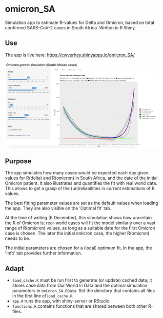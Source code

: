 # omicron_SA
Simulation app to estimate R-values for Delta and Omicron, based on total confirmed SARS-CoV-2 cases in South Africa. Written in R Shiny.

## Use
The app is live here: https://cwverhey.shinyapps.io/omicron_SA/

![screenshot preview](screenshot.png)

## Purpose
The app simulates how many cases would be expected each day given values for R(delta) and R(omicron) in South Africa, and the date of the initial Omicron patient. It also illustrates and quantifies the fit with real world data. This allows to get a grasp of the (un)reliabilities in current estimations of R values.

The best fitting parameter values are set as the default values when loading the app. They are also visible on the 'Optimal fit' tab.

At the time of writing (6 December), this simulation shows how uncertain the R of Omicron is; real-world cases will fit the model similarly over a vast range of R(omicron) values, as long as a suitable date for the first Omicron case is chosen. The later the initial omicron case, the higher R(omicron) needs to be.

The initial parameters are chosen for a (local) optimum fit. In the app, the 'Info' tab provides further information.

## Adapt

* `load_cache.R` must be run first to generate (or update) cached data; it stores case data from Our World In Data and the optimal simulation parameters in `omicron_SA.RData`. Set the directory that contains all files in the first line of`load_cache.R`.
* `app.R` runs the app, with shiny-server or RStudio.
* `functions.R` contains functions that are shared between both other R-files.
